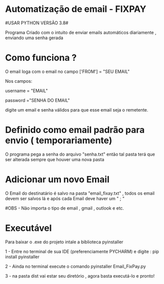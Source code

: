 # Automatização de email - FIXPAY

#USAR PYTHON VERSÃO 3.8#

Programa Criado com o intuito de enviar emails automáticos diariamente , enviando uma senha gerada 


# Como funciona ?

O email loga com o email no campo ['FROM'] = "SEU EMAIL" 

Nos campos: 

username = "EMAIL"

password ="SENHA DO EMAIL"

digite um email e senha válidos para que esse email seja o remetente.


# Definido como email padrão para envio ( temporariamente)


O programa pega a senha do arquivo "senha.txt" então tal pasta terá que ser alterada sempre que houver uma nova pasta 


# Adicionar um novo Email 


O Email do destinatário é salvo na pasta "email_fixay.txt" , todos os email devem ser salvos lá e após cada Email deve haver um " ; "


#OBS - Não importa o tipo de email , gmail , outlook e etc. 


# Executável 


Para baixar o .exe do projeto intale a biblioteca pyinstaller

1 - Entre no terminal de sua IDE  (preferenciamente PYCHARM) e digite : pip install pyinstaller

2 - Ainda no terminal execute o comando pyinstaller Email_FixPay.py 

3 - na pasta dist vai estar seu diretório , agora basta executá-lo e pronto! 





